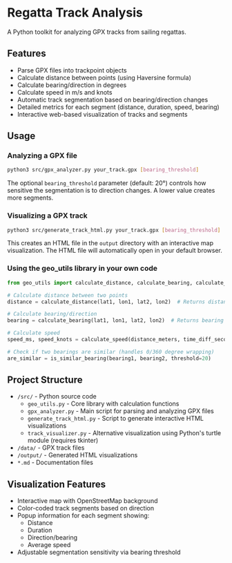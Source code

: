 # Regatta Track Analysis

A Python toolkit for analyzing GPX tracks from sailing regattas.

## Features

- Parse GPX files into trackpoint objects
- Calculate distance between points (using Haversine formula)
- Calculate bearing/direction in degrees
- Calculate speed in m/s and knots
- Automatic track segmentation based on bearing/direction changes
- Detailed metrics for each segment (distance, duration, speed, bearing)
- Interactive web-based visualization of tracks and segments

## Usage

### Analyzing a GPX file

```bash
python3 src/gpx_analyzer.py your_track.gpx [bearing_threshold]
```

The optional `bearing_threshold` parameter (default: 20°) controls how sensitive the segmentation is to direction changes. A lower value creates more segments.

### Visualizing a GPX track

```bash
python3 src/generate_track_html.py your_track.gpx [bearing_threshold]
```

This creates an HTML file in the `output` directory with an interactive map visualization. The HTML file will automatically open in your default browser.

### Using the geo_utils library in your own code

```python
from geo_utils import calculate_distance, calculate_bearing, calculate_speed

# Calculate distance between two points
distance = calculate_distance(lat1, lon1, lat2, lon2)  # Returns distance in meters

# Calculate bearing/direction
bearing = calculate_bearing(lat1, lon1, lat2, lon2)  # Returns bearing in degrees (0-360)

# Calculate speed
speed_ms, speed_knots = calculate_speed(distance_meters, time_diff_seconds)

# Check if two bearings are similar (handles 0/360 degree wrapping)
are_similar = is_similar_bearing(bearing1, bearing2, threshold=20)
```

## Project Structure

- `/src/` - Python source code
  - `geo_utils.py` - Core library with calculation functions
  - `gpx_analyzer.py` - Main script for parsing and analyzing GPX files
  - `generate_track_html.py` - Script to generate interactive HTML visualizations
  - `track_visualizer.py` - Alternative visualization using Python's turtle module (requires tkinter)
- `/data/` - GPX track files
- `/output/` - Generated HTML visualizations
- `*.md` - Documentation files

## Visualization Features

- Interactive map with OpenStreetMap background
- Color-coded track segments based on direction
- Popup information for each segment showing:
  - Distance
  - Duration
  - Direction/bearing
  - Average speed
- Adjustable segmentation sensitivity via bearing threshold
